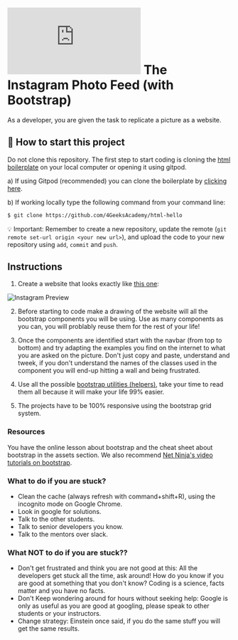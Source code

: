 # ![alt text](https://assets.breatheco.de/apis/img/images.php?blob&random&cat=icon&tags=breathecode,32) The Instagram Photo Feed (with Bootstrap)

As a developer, you are given the task to replicate a picture as a website.

## 🌱  How to start this project

Do not clone this repository. The first step to start coding is cloning the [html boilerplate](https://github.com/4GeeksAcademy/html-hello) on your local computer or opening it using gitpod.

a) If using Gitpod (recommended) you can clone the boilerplate by [clicking here](https://github.com/4GeeksAcademy/html-hello).

b) If working locally type the following command from your command line: 
```sh
$ git clone https://github.com/4GeeksAcademy/html-hello

````
💡 Important: Remember to create a new repository, update the remote (`git remote set-url origin <your new url>`), and upload the code to your new repository using `add`, `commit` and `push`.

## Instructions

1. Create a website that looks exactly like [this one](https://github.com/breatheco-de/exercise-instagram-feed-bootstrap/blob/master/preview.gif):

![Instagram Preview](https://github.com/breatheco-de/exercise-instagram-feed-bootstrap/blob/master/preview.gif?raw=true)

2. Before starting to code make a drawing of the website will all the bootstrap components you will be using. Use as many components as you can, you will problably reuse them for the rest of your life!

3. Once the components are identified start with the navbar (from top to bottom) and try adapting the examples you find on the internet to what you are asked on the picture. Don't just copy and paste, understand and tweek, if you don't understand the names of the classes used in the component you will end-up hitting a wall and being frustrated.

4. Use all the possible [bootstrap utilities (helpers)](https://getbootstrap.com/docs/4.1/utilities), take your time to read them all because it will make your life 99% easier.

5. The projects have to be 100% responsive using the bootstrap grid system.


### Resources

You have the online lesson about bootstrap and the cheat sheet about bootstrap in the assets section. We also recommend [Net Ninja's video tutorials on bootstrap](https://www.youtube.com/watch?v=QAgrHLtG1Yk).

### What to do if you are stuck?

- Clean the cache (always refresh with command+shift+R), using the incognito mode on Google Chrome. 
- Look in google for solutions. 
- Talk to the other students. 
- Talk to senior developers you know. 
- Talk to the mentors over slack.

### What **NOT** to do if you are stuck??

- Don't get frustrated and think you are not good at this: All the developers get stuck all the time, ask around! How do you know if you are good at something that you don't know? Coding is a science, facts matter and you have no facts. 
- Don't Keep wondering around for hours without seeking help: Google is only as useful as you are good at googling, please speak to other students or your instructors. 
- Change strategy: Einstein once said, if you do the same stuff you will get the same results.
